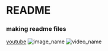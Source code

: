 <h1>README</h1>
<h3>making readme files</h3>

<a href="www.youtube.com">youtube</a>
![image_name](image_address)
![video_name](video_address)